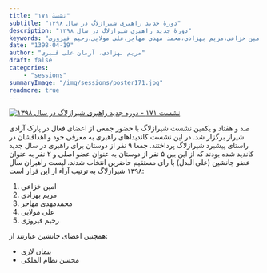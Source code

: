```yaml
---
title: "نشستٔ ۱۷۱"
subtitle: "دورهٔ جدید راهبری شیرازلاگ در سال ۱۳۹۸"
description: "دورهٔ جدید راهبری شیرازلاگ در سال ۱۳۹۸"
keywords: "شیرازلاگ،راهبران شیرازلاگ،امین خزاعی،مریم بهزادی،محمد مهدی مهاجر،علی مولایی،رحیم فیروزی"
date: "1398-04-19"
author: "مریم بهزادی، آرمان علی قنبری"
draft: false
categories:
    - "sessions"
summaryImage: "/img/sessions/poster171.jpg"
readmore: true
---
```

[![نشست ۱۷۱ - دوره جدید راهبری شیرازلاگ در سال ۱۳۹۸](/img/sessions/poster171.jpg)](/img/sessions/poster171.jpg)

صد و هفتاد و یکمین نشست شیرازلاگ با حضور جمعی از اعضای فعال در پارک آزادی شیراز برگزار شد. در این نشست کاندیداهای راهبری به معرفی خود و اهدافشان در راستای پیشبرد شیرازلاگ پرداختند. جمعا ۹ نفر از دوستان برای راهبری در سال جدید کاندید شده بودند که از این بین ۵ نفر از دوستان به عنوان عضو اصلی و ۲ نفر به عنوان عضو جانشین (علی البدل) با رای مستقیم حاضرین انتخاب شدند. لیست راهبران سال ۱۳۹۸ شیرازلاگ به ترتیب آراء از این قرار است:

1. امین خزاعی
2. مریم بهزادی
3. محمدمهدی مهاجر
4. علی مولایی
5. رحیم فیروزی

همچنین اعضای جانشین عبارتند از:

* پیمان لاری
* محسن نظام الملکی
